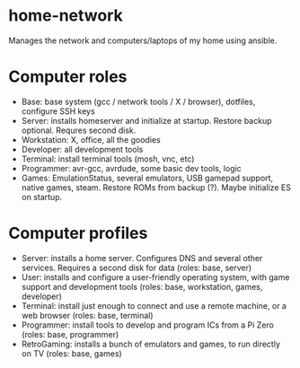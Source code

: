 # home-network
Manages the network and computers/laptops of my home using ansible.

# Computer roles

- Base: base system (gcc / network tools / X / browser), dotfiles, configure SSH keys
- Server: installs homeserver and initialize at startup. Restore backup optional. Requres second disk.
- Workstation: X, office, all the goodies
- Developer: all development tools
- Terminal: install terminal tools (mosh, vnc, etc)
- Programmer: avr-gcc, avrdude, some basic dev tools, logic
- Games: EmulationStatus, several emulators, USB gamepad support, native games, steam. Restore ROMs from backup (?). Maybe initialize ES on startup.

# Computer profiles
- Server: installs a home server. Configures DNS and several other services. Requires a second disk for data (roles: base, server)
- User: installs and configure a user-friendly operating system, with game support and development tools (roles: base, workstation, games, developer)
- Terminal: install just enough to connect and use a remote machine, or a web browser (roles: base, terminal)
- Programmer: install tools to develop and program ICs from a Pi Zero (roles: base, programmer)
- RetroGaming: installs a bunch of emulators and games, to run directly on TV (roles: base, games)
